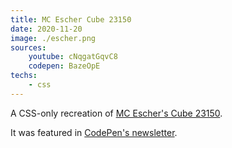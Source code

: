 ```yaml
---
title: MC Escher Cube 23150
date: 2020-11-20
image: ./escher.png
sources:
    youtube: cNqgatGqvC8
    codepen: BazeOpE
techs:
    - css
---
```

A CSS-only recreation of [MC Escher's Cube 23150](https://www.etoffe.com/en/wallpapers/20489-cube-wallpaper-mc-escher.html).

It was featured in [CodePen's newsletter](https://codepen.io/spark/209).
